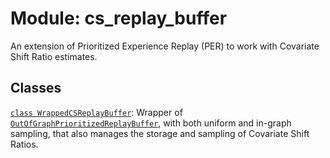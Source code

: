 <div itemscope itemtype="http://developers.google.com/ReferenceObject">
<meta itemprop="name" content="cs_replay_buffer" />
<meta itemprop="path" content="Stable" />
</div>

# Module: cs_replay_buffer

An extension of Prioritized Experience Replay (PER) to work with Covariate Shift Ratio estimates.

## Classes

[`class WrappedCSReplayBuffer`](./cs_replay_buffer/WrappedCSReplayBuffer.md):
Wrapper of [`OutOfGraphPrioritizedReplayBuffer`](./prioritized_replay_buffer/OutOfGraphPrioritizedReplayBuffer.md), with both uniform and
  in-graph sampling, that also manages the storage and sampling of Covariate Shift Ratios.